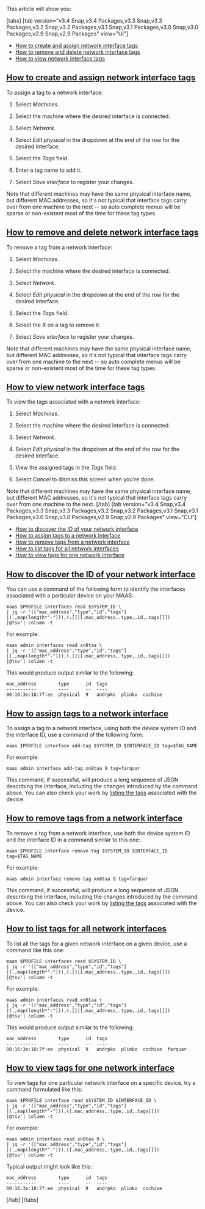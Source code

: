 <!-- "How to use network tags" -->
This article will show you:

[tabs]
[tab version="v3.4 Snap,v3.4 Packages,v3.3 Snap,v3.3 Packages,v3.2 Snap,v3.2 Packages,v3.1 Snap,v3.1 Packages,v3.0 Snap,v3.0 Packages,v2.9 Snap,v2.9 Packages" view="UI"]
- [How to create and assign network interface tags](#heading--create-and-assign-network-interface-tags)
- [How to remove and delete network interface tags](#heading--remove-and-delete-network-interface-tags)
- [How to view network interface tags](#heading--view-network-interface-tags)

<a href="#heading--create-and-assign-network-interface-tags"><h2 id="heading--create-and-assign-network-interface-tags">How to create and assign network interface tags</h2></a>

To assign a tag to a network interface:

1. Select *Machines*.

2. Select the machine where the desired interface is connected.

3. Select *Network*.

4. Select *Edit physical* in the dropdown at the end of the row for the desired interface.

5. Select the *Tags* field.

6. Enter a tag name to add it.

7. Select *Save interface* to register your changes.

Note that different machines may have the same physical interface name, but different MAC addresses, so it's not typical that interface tags carry over from one machine to the next -- so auto complete menus will be sparse or non-existent most of the time for these tag types.

<a href="#heading--remove-and-delete-network-interface-tags"><h2 id="heading--remove-and-delete-network-interface-tags">How to remove and delete network interface tags</h2></a>

To remove a tag from a network interface:

1. Select *Machines*.

2. Select the machine where the desired interface is connected.

3. Select *Network*.

4. Select *Edit physical* in the dropdown at the end of the row for the desired interface.

5. Select the *Tags* field.

6. Select the *X* on a tag to remove it.

7. Select *Save interface* to register your changes.

Note that different machines may have the same physical interface name, but different MAC addresses, so it's not typical that interface tags carry over from one machine to the next -- so auto complete menus will be sparse or non-existent most of the time for these tag types.

<a href="#heading--view-network-interface-tags"><h2 id="heading--view-network-interface-tags">How to view network interface tags</h2></a>

To view the tags associated with a network interface:

1. Select *Machines*.

2. Select the machine where the desired interface is connected.

3. Select *Network*.

4. Select *Edit physical* in the dropdown at the end of the row for the desired interface.

5. View the assigned tags in the *Tags* field.

6. Select *Cancel* to dismiss this screen when you're done.

Note that different machines may have the same physical interface name, but different MAC addresses, so it's not typical that interface tags carry over from one machine to the next.
[/tab]
[tab version="v3.4 Snap,v3.4 Packages,v3.3 Snap,v3.3 Packages,v3.2 Snap,v3.2 Packages,v3.1 Snap,v3.1 Packages,v3.0 Snap,v3.0 Packages,v2.9 Snap,v2.9 Packages" view="CLI"]
- [How to discover the ID of your network interface](#heading--discover-the-id-of-your-network-interface)
- [How to assign tags to a network interface](#heading--assign-tags-to-a-network-interface)
- [How to remove tags from a network interface](#heading--remove-tags-from-a-network-interface)
- [How to list tags for all network interfaces](#heading--list-tags-for-all-network-interfaces)
- [How to view tags for one network interface](#heading--view-tags-for-one-network-interface)

<a href="#heading--discover-the-id-of-your-network-interface"><h2 id="heading--discover-the-id-of-your-network-interface">How to discover the ID of your network interface</h2></a>

You can use a command of the following form to identify the interfaces associated with a particular device on your MAAS:

```nohighlight
maas $PROFILE interfaces read $SYSTEM_ID \
| jq -r '(["mac_address","type","id","tags"]
|(.,map(length*"-"))),(.[]|[.mac_address,.type,.id,.tags[]])
|@tsv'| column -t
```

For example:

```nohighlight
maas admin interfaces read xn8taa \
| jq -r '(["mac_address","type","id","tags"]
|(.,map(length*"-"))),(.[]|[.mac_address,.type,.id,.tags[]])
|@tsv'| column -t
```

This would produce output similar to the following:

```nohighlight
mac_address        type      id  tags
-----------        ----      --  ----
00:16:3e:18:7f:ee  physical  9   andrpko  plinko  cochise
```

<a href="#heading--assign-tags-to-a-network-interface"><h2 id="heading--assign-tags-to-a-network-interface">How to assign tags to a network interface</h2></a>

To assign a tag to a network interface, using both the device system ID and the interface ID, use a command of the following form:

```nohighlight
maas $PROFILE interface add-tag $SYSTEM_ID $INTERFACE_ID tag=$TAG_NAME
```

For example:

```nohighlight
maas admin interface add-tag xn8taa 9 tag=farquar
```

This command, if successful, will produce a long sequence of JSON describing the interface, including the changes introduced by the command above.  You can also check your work by [listing the tags](#heading--list-tags-for-all-network-interfaces) associated with the device.

<a href="#heading--remove-tags-from-a-network-interface"><h2 id="heading--remove-tags-from-a-network-interface">How to remove tags from a network interface</h2></a>

To remove a tag from a network interface, use both the device system ID and the interface ID in a command similar to this one:

```nohighlight
maas $PROFILE interface remove-tag $SYSTEM_ID $INTERFACE_ID tag=$TAG_NAME
```

For example:

```nohighlight
maas admin interface remove-tag xn8taa 9 tag=farquar
```

This command, if successful, will produce a long sequence of JSON describing the interface, including the changes introduced by the command above.  You can also check your work by [listing the tags](#heading--list-tags-for-all-network-interfaces) associated with the device.

<a href="#heading--list-tags-for-all-network-interfaces"><h2 id="heading--list-tags-for-all-network-interfaces">How to list tags for all network interfaces</h2></a>

To list all the tags for a given network interface on a given device, use a command like this one:

```nohighlight
maas $PROFILE interfaces read $SYSTEM_ID \
| jq -r '(["mac_address","type","id","tags"]
|(.,map(length*"-"))),(.[]|[.mac_address,.type,.id,.tags[]])
|@tsv'| column -t
```

For example:

```nohighlight
maas admin interfaces read xn8taa \
| jq -r '(["mac_address","type","id","tags"]
|(.,map(length*"-"))),(.[]|[.mac_address,.type,.id,.tags[]])
|@tsv'| column -t
```

This would produce output similar to the following:

```nohighlight
mac_address        type      id  tags
-----------        ----      --  ----
00:16:3e:18:7f:ee  physical  9   andrpko  plinko  cochise  farquar
```

<a href="#heading--view-tags-for-one-network-interface"><h2 id="heading--view-tags-for-one-network-interface">How to view tags for one network interface</h2></a>

To view tags for one particular network interface on a specific device, try a command formulated like this:

```nohighlight
maas $PROFILE interface read $SYSTEM_ID $INTERFACE_ID \
| jq -r '(["mac_address","type","id","tags"]
|(.,map(length*"-"))),([.mac_address,.type,.id,.tags[]])
|@tsv'| column -t
```

For example:

```nohighlight
maas admin interface read xn8taa 9 \
| jq -r '(["mac_address","type","id","tags"]
|(.,map(length*"-"))),([.mac_address,.type,.id,.tags[]])
|@tsv'| column -t
```

Typical output might look like this:

```nohighlight
mac_address        type      id  tags
-----------        ----      --  ----
00:16:3e:18:7f:ee  physical  9   andrpko  plinko  cochise
```
[/tab]
[/tabs]
